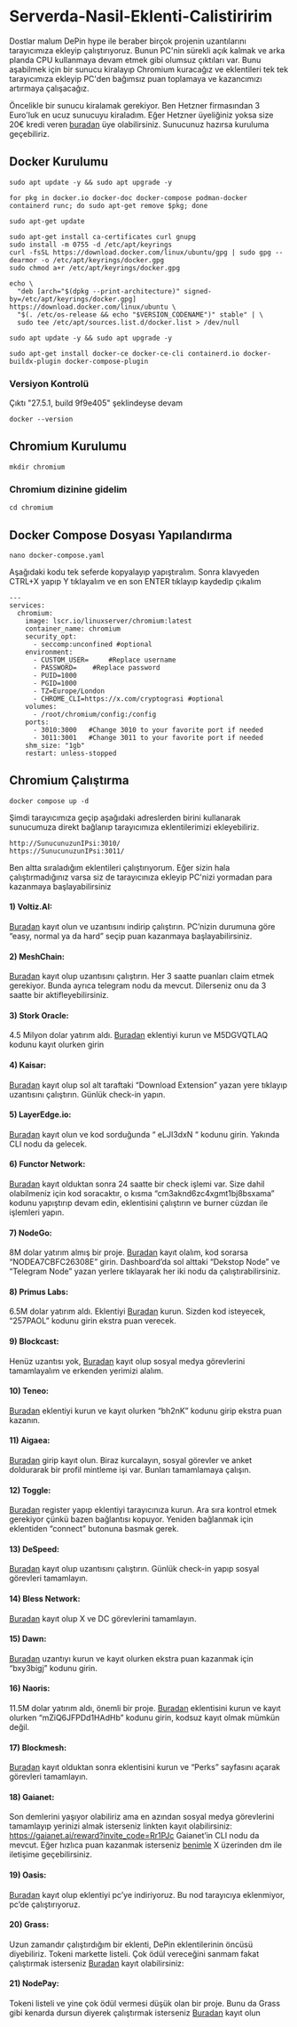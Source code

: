 # Serverda-Nasil-Eklenti-Calistiririm

Dostlar malum DePin hype ile beraber birçok projenin uzantılarını tarayıcımıza ekleyip çalıştırıyoruz. Bunun PC'nin sürekli açık kalmak ve arka planda CPU kullanmaya devam etmek gibi olumsuz çıktıları var. Bunu aşabilmek için bir sunucu kiralayıp Chromium kuracağız ve eklentileri tek tek tarayıcımıza ekleyip PC'den bağımsız puan toplamaya ve kazancımızı artırmaya çalışacağız.


Öncelikle bir sunucu kiralamak gerekiyor. Ben Hetzner firmasından 3 Euro'luk en ucuz sunucuyu kiraladım. Eğer Hetzner üyeliğiniz yoksa size 20€ kredi veren [buradan](https://hetzner.cloud/?ref=RacCSRmrsndd) üye olabilirsiniz. Sunucunuz hazırsa kuruluma geçebiliriz.

## Docker Kurulumu

```
sudo apt update -y && sudo apt upgrade -y
```
```
for pkg in docker.io docker-doc docker-compose podman-docker containerd runc; do sudo apt-get remove $pkg; done
```
```
sudo apt-get update
```
```
sudo apt-get install ca-certificates curl gnupg
sudo install -m 0755 -d /etc/apt/keyrings
curl -fsSL https://download.docker.com/linux/ubuntu/gpg | sudo gpg --dearmor -o /etc/apt/keyrings/docker.gpg
sudo chmod a+r /etc/apt/keyrings/docker.gpg
```
```
echo \
  "deb [arch="$(dpkg --print-architecture)" signed-by=/etc/apt/keyrings/docker.gpg] https://download.docker.com/linux/ubuntu \
  "$(. /etc/os-release && echo "$VERSION_CODENAME")" stable" | \
  sudo tee /etc/apt/sources.list.d/docker.list > /dev/null
```
```
sudo apt update -y && sudo apt upgrade -y
```
```
sudo apt-get install docker-ce docker-ce-cli containerd.io docker-buildx-plugin docker-compose-plugin
```

### Versiyon Kontrolü

Çıktı "27.5.1, build 9f9e405" şeklindeyse devam
```
docker --version
```

## Chromium Kurulumu

```
mkdir chromium
```

### Chromium dizinine gidelim

```
cd chromium
```

## Docker Compose Dosyası Yapılandırma

```
nano docker-compose.yaml
```

Aşağıdaki kodu tek seferde kopyalayıp yapıştıralım. Sonra klavyeden CTRL+X yapıp Y tıklayalım ve en son ENTER tıklayıp kaydedip çıkalım

```
---
services:
  chromium:
    image: lscr.io/linuxserver/chromium:latest
    container_name: chromium
    security_opt:
      - seccomp:unconfined #optional
    environment:
      - CUSTOM_USER=     #Replace username
      - PASSWORD=    #Replace password
      - PUID=1000
      - PGID=1000
      - TZ=Europe/London
      - CHROME_CLI=https://x.com/cryptograsi #optional
    volumes:
      - /root/chromium/config:/config
    ports:
      - 3010:3000   #Change 3010 to your favorite port if needed
      - 3011:3001   #Change 3011 to your favorite port if needed
    shm_size: "1gb"
    restart: unless-stopped
```

## Chromium Çalıştırma

```
docker compose up -d
```

Şimdi tarayıcımıza geçip aşağıdaki adreslerden birini kullanarak sunucumuza direkt bağlanıp tarayıcımıza eklentilerimizi ekleyebiliriz.

```
http://SunucunuzunIPsi:3010/
https://SunucunuzunIPsi:3011/
```


Ben altta sıraladığım eklentileri çalıştırıyorum. Eğer sizin hala çalıştırmadığınız varsa siz de tarayıcınıza ekleyip PC'nizi yormadan para kazanmaya başlayabilirsiniz

#### 1) Voltiz.AI:



[Buradan](https://voltix.ai/dashboard/salenodes?ref=F6IRN) kayıt olun ve uzantısını indirip çalıştırın. PC’nizin durumuna göre “easy, normal ya da hard” seçip puan kazanmaya başlayabilirsiniz.



#### 2) MeshChain:



[Buradan](https://app.meshchain.ai?ref=OLC6I2MQA74V) kayıt olup uzantısını çalıştırın. Her 3 saatte puanları claim etmek gerekiyor. Bunda ayrıca telegram nodu da mevcut. Dilerseniz onu da 3 saatte bir aktifleyebilirsiniz.



#### 3) Stork Oracle:
4.5 Milyon dolar yatırım aldı.
[Buradan](https://chromewebstore.google.com/detail/stork-verify/knnliglhgkmlblppdejchidfihjnockl) eklentiyi kurun ve M5DGVQTLAQ kodunu kayıt olurken girin



#### 4) Kaisar:
[Buradan](https://zero.kaisar.io/register?ref=ojclWt827) kayıt olup sol alt taraftaki “Download Extension” yazan yere tıklayıp uzantısını çalıştırın. Günlük check-in yapın.



#### 5) LayerEdge.io:
[Buradan](https://dashboard.layeredge.io/) kayıt olun ve kod sorduğunda “ eLJI3dxN “ kodunu girin. Yakında CLI nodu da gelecek.



#### 6) Functor Network:
[Buradan](https://node.securitylabs.xyz/?from=extension&type=signin&referralCode=cm3aknd6zc4xgmt1bj8bsxama) kayıt olduktan sonra 24 saatte bir check işlemi var. Size dahil olabilmeniz için kod soracaktır, o kısma “cm3aknd6zc4xgmt1bj8bsxama” kodunu yapıştırıp devam edin, eklentisini çalıştırın ve burner cüzdan ile işlemleri yapın.



#### 7) NodeGo:
8M dolar yatırım almış bir proje.
[Buradan](https://app.nodego.ai/r/NODEA7CBFC26308E) kayıt olalım, kod sorarsa “NODEA7CBFC26308E” girin. Dashboard’da sol alttaki “Dekstop Node” ve “Telegram Node” yazan yerlere tıklayarak her iki nodu da çalıştırabilirsiniz.



#### 8) Primus Labs:
6.5M dolar yatırım aldı.
Eklentiyi  [Buradan](https://chromewebstore.google.com/detail/primus-prev-pado/oeiomhmbaapihbilkfkhmlajkeegnjhe) kurun.
Sizden kod isteyecek, “257PAOL” kodunu girin ekstra puan verecek. 



#### 9) Blockcast:
Henüz uzantısı yok,  [Buradan](http://10.0.2.112:3000?referral-code=tK6Qzf) kayıt olup sosyal medya görevlerini tamamlayalım ve erkenden yerimizi alalım.



#### 10) Teneo:
[Buradan](https://chromewebstore.google.com/detail/teneo-community-node/emcclcoaglgcpoognfiggmhnhgabppkm) eklentiyi kurun ve kayıt olurken “bh2nK” kodunu girip ekstra puan kazanın.



#### 11) Aigaea: 
[Buradan](https://app.aigaea.net/register?ref=gasrYgeZzxX362) girip kayıt olun. Biraz kurcalayın, sosyal görevler ve anket doldurarak bir profil mintleme işi var. Bunları tamamlamaya çalışın.



#### 12) Toggle:
[Buradan](https://toggle.pro/sign-up/69e0bffa-b45f-4b55-957f-477dc32a7f56) register yapıp eklentiyi tarayıcınıza kurun. Ara sıra kontrol etmek gerekiyor çünkü bazen bağlantısı kopuyor. Yeniden bağlanmak için eklentiden “connect” butonuna basmak gerek.



#### 13) DeSpeed:
[Buradan](https://app.despeed.net/register?ref=eWeZvpjmjTVO) kayıt olup uzantısını çalıştırın. Günlük check-in yapıp sosyal görevleri tamamlayın.



#### 14) Bless Network:
[Buradan](https://bless.network/dashboard?ref=H63JOD) kayıt olup X ve DC görevlerini tamamlayın.



#### 15) Dawn:
[Buradan](https://chromewebstore.google.com/detail/dawn-validator-chrome-ext/fpdkjdnhkakefebpekbdhillbhonfjjp) uzantıyı kurun ve kayıt olurken ekstra puan kazanmak için “bxy3bigj” kodunu girin.



#### 16) Naoris:
11.5M dolar yatırım aldı, önemli bir proje.
[Buradan](https://chromewebstore.google.com/detail/naoris-protocol-browser-s/cpikalnagknmlfhnilhfelifgbollmmp) eklentisini kurun ve kayıt olurken “mZiQ6JFPDd1HAdHb” kodunu girin, kodsuz kayıt olmak mümkün değil.



#### 17) Blockmesh:
[Buradan](https://app.blockmesh.xyz/register?invite_code=d75fa421-9185-4c79-8c70-ab053e0734cc) kayıt olduktan sonra eklentisini kurun ve “Perks” sayfasını açarak görevleri tamamlayın.



#### 18) Gaianet:
Son demlerini yaşıyor olabiliriz ama en azından sosyal medya görevlerini tamamlayıp yerinizi almak isterseniz linkten kayıt olabilirsiniz: https://gaianet.ai/reward?invite_code=Rr1PJc
Gaianet’in CLI nodu da mevcut. Eğer hızlıca puan kazanmak isterseniz [benimle](https://x.com/cryptograsi) X üzerinden dm ile iletişime geçebilirsiniz.



#### 19) Oasis:
[Buradan](https://r.distribute.ai/2417ad21581df515) kayıt olup eklentiyi pc’ye indiriyoruz. Bu nod tarayıcıya eklenmiyor, pc’de çalıştırıyoruz.



#### 20) Grass:
Uzun zamandır çalıştırdığım bir eklenti, DePin eklentilerinin öncüsü diyebiliriz. Tokeni markette listeli. Çok ödül vereceğini sanmam fakat çalıştırmak isterseniz [Buradan](https://app.getgrass.io/register/?referralCode=sPgtuWYvWZKv7UC) kayıt olabilirsiniz: 



#### 21) NodePay:
Tokeni listeli ve yine çok ödül vermesi düşük olan bir proje. Bunu da Grass gibi kenarda dursun diyerek çalıştırmak isterseniz [Buradan](https://app.nodepay.ai/register?ref=aSetmleGqAzVRWt) kayıt olun


